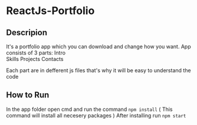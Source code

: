 # ReactJs-Portfolio
## Descripion

  It's a portfolio app which you can download and change how you want. App consists of 3 parts: 
  Intro  
  Skills 
  Projects
  Contacts
 
 Each part are in defferent js files that's why it will be easy to understand the code
 
## How to Run

  In the app folder open cmd and run the command ```npm install```  ( This command will install all necesery packages )
  After installing run ```npm start```
